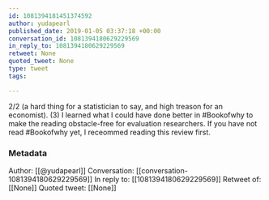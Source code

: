 ```yaml
---
id: 1081394181451374592
author: yudapearl
published_date: 2019-01-05 03:37:18 +00:00
conversation_id: 1081394180629229569
in_reply_to: 1081394180629229569
retweet: None
quoted_tweet: None
type: tweet
tags:

---
```


2/2
(a hard thing for a statistician to say, and high treason for an economist). (3) I learned what I could have done better in #Bookofwhy to make the reading obstacle-free for evaluation researchers. If you have not read #Bookofwhy yet, I receommed reading this review first.

### Metadata

Author: [[@yudapearl]]
Conversation: [[conversation-1081394180629229569]]
In reply to: [[1081394180629229569]]
Retweet of: [[None]]
Quoted tweet: [[None]]
